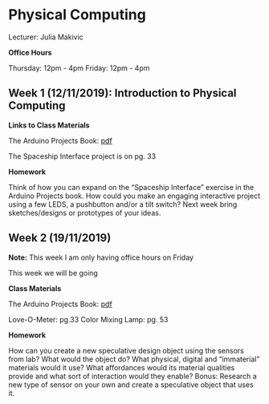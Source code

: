 Physical Computing
==================

Lecturer: Julia Makivic

**Office Hours**

Thursday: 12pm - 4pm
Friday: 12pm - 4pm


## Week 1 (12/11/2019): Introduction to Physical Computing

**Links to Class Materials**

The Arduino Projects Book: [pdf](https://bastiaanvanhengel.files.wordpress.com/2016/06/arduino_projects_book.pdf)

The Spaceship Interface project is on pg. 33

**Homework**

Think of how you can expand on the “Spaceship Interface” exercise in the Arduino Projects book. How could you make an engaging interactive project using a few LEDS, a pushbutton and/or a tilt switch? Next week bring sketches/designs or prototypes of your ideas.


## Week 2 (19/11/2019)


**Note:** This week I am only having office hours on Friday

This week we will be going 

**Class Materials**

The Arduino Projects Book: [pdf](https://bastiaanvanhengel.files.wordpress.com/2016/06/arduino_projects_book.pdf)

Love-O-Meter: pg.33
Color Mixing Lamp: pg. 53

**Homework**

How can you create a new speculative design object using the sensors from lab? What would the object do? What physical, digital and “immaterial” materials would it use? What affordances would its material qualities provide and what sort of interaction would they enable?
Bonus: Research a new type of sensor on your own and create a speculative object that uses it.













